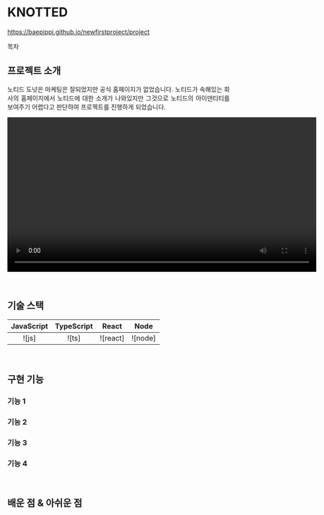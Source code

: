 # KNOTTED

https://baepippi.github.io/newfirstproject/project

목차

## 프로젝트 소개

<p align="justify">
노티드 도넛은 마케팅은 잘되었지만 공식 홈페이지가 없었습니다. 노티드가 속해있는 회사의 홈페이지에서 노티드에 대한 소개가 나와있지만 그것으로 노티드의 아이덴티티를 보여주기 어렵다고 판단하여 프로젝트를 진행하게 되었습니다.
</p>

<p align="center">
<video width="700" align="center" src="https://github.com/BaePippi/newfirstproject/blob/main/project/image1/knotted.mp4" alt="demo"></video>
</p>

<br>

## 기술 스택

| JavaScript | TypeScript |  React   |  Node   |
| :--------: | :--------: | :------: | :-----: |
|   ![js]    |   ![ts]    | ![react] | ![node] |

<br>

## 구현 기능

### 기능 1

### 기능 2

### 기능 3

### 기능 4

<br>

## 배운 점 & 아쉬운 점

<p align="justify">

</p>

<br>


